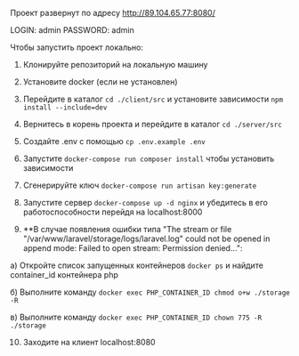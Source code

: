Проект развернут по адресу http://89.104.65.77:8080/

LOGIN: admin
PASSWORD: admin


Чтобы запустить проект локально:

1. Клонируйте репозиторий на локальную машину

2. Установите docker (если не установлен)

3. Перейдите в каталог `cd ./client/src` и установите зависимости `npm install --include=dev`

4. Вернитесь в корень проекта и перейдите в каталог `cd ./server/src`

5. Создайте .env с помощью `cp .env.example .env`

6. Запустите `docker-compose run composer install` чтобы установить зависимости

7. Сгенерируйте ключ `docker-compose run artisan key:generate`

8. Запуcтите сервер `docker-compose up -d nginx` и убедитесь в его работоспособности перейдя на localhost:8000

9. **В случае появления ошибки типа "The stream or file "/var/www/laravel/storage/logs/laravel.log" could not be opened in append mode: Failed to open stream: Permission denied...":

  а) Откройте список запущенных контейнеров `docker ps` и найдите container_id контейнера php
  
  б) Выполните команду `docker exec PHP_CONTAINER_ID chmod o+w ./storage -R`
  
  в) Выполните команду `docker exec PHP_CONTAINER_ID chown 775 -R ./storage`

  10. Заходите на клиент localhost:8080


